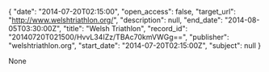 {
  "date": "2014-07-20T02:15:00", 
  "open_access": false, 
  "target_url": "http://www.welshtriathlon.org/", 
  "description": null, 
  "end_date": "2014-08-05T03:30:00Z", 
  "title": "Welsh Triathlon", 
  "record_id": "20140720T021500/HvvL34IZz/TBAc70kmVWGg==", 
  "publisher": "welshtriathlon.org", 
  "start_date": "2014-07-20T02:15:00Z", 
  "subject": null
}

None
